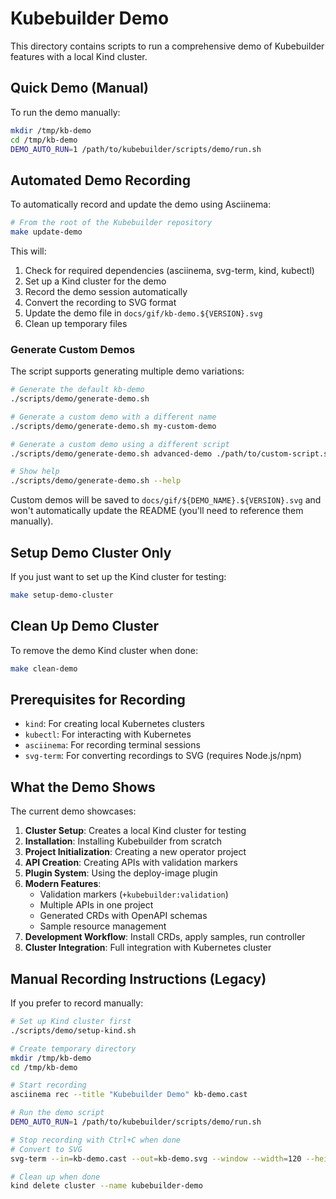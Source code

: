 # Kubebuilder Demo

This directory contains scripts to run a comprehensive demo of Kubebuilder features with a local Kind cluster.

## Quick Demo (Manual)

To run the demo manually:

```sh
mkdir /tmp/kb-demo
cd /tmp/kb-demo
DEMO_AUTO_RUN=1 /path/to/kubebuilder/scripts/demo/run.sh
```

## Automated Demo Recording

To automatically record and update the demo using Asciinema:

```sh
# From the root of the Kubebuilder repository
make update-demo
```

This will:
1. Check for required dependencies (asciinema, svg-term, kind, kubectl)
2. Set up a Kind cluster for the demo
3. Record the demo session automatically
4. Convert the recording to SVG format
5. Update the demo file in `docs/gif/kb-demo.${VERSION}.svg`
6. Clean up temporary files

### Generate Custom Demos

The script supports generating multiple demo variations:

```sh
# Generate the default kb-demo
./scripts/demo/generate-demo.sh

# Generate a custom demo with a different name
./scripts/demo/generate-demo.sh my-custom-demo

# Generate a custom demo using a different script
./scripts/demo/generate-demo.sh advanced-demo ./path/to/custom-script.sh

# Show help
./scripts/demo/generate-demo.sh --help
```

Custom demos will be saved to `docs/gif/${DEMO_NAME}.${VERSION}.svg` and won't automatically update the README (you'll need to reference them manually).

## Setup Demo Cluster Only

If you just want to set up the Kind cluster for testing:

```sh
make setup-demo-cluster
```

## Clean Up Demo Cluster

To remove the demo Kind cluster when done:

```sh
make clean-demo
```

## Prerequisites for Recording

- `kind`: For creating local Kubernetes clusters
- `kubectl`: For interacting with Kubernetes
- `asciinema`: For recording terminal sessions
- `svg-term`: For converting recordings to SVG (requires Node.js/npm)

## What the Demo Shows

The current demo showcases:

1. **Cluster Setup**: Creates a local Kind cluster for testing
2. **Installation**: Installing Kubebuilder from scratch
3. **Project Initialization**: Creating a new operator project
4. **API Creation**: Creating APIs with validation markers
5. **Plugin System**: Using the deploy-image plugin
6. **Modern Features**:
   - Validation markers (`+kubebuilder:validation`)
   - Multiple APIs in one project
   - Generated CRDs with OpenAPI schemas
   - Sample resource management
7. **Development Workflow**: Install CRDs, apply samples, run controller
8. **Cluster Integration**: Full integration with Kubernetes cluster

## Manual Recording Instructions (Legacy)

If you prefer to record manually:

```sh
# Set up Kind cluster first
./scripts/demo/setup-kind.sh

# Create temporary directory
mkdir /tmp/kb-demo
cd /tmp/kb-demo

# Start recording
asciinema rec --title "Kubebuilder Demo" kb-demo.cast

# Run the demo script
DEMO_AUTO_RUN=1 /path/to/kubebuilder/scripts/demo/run.sh

# Stop recording with Ctrl+C when done
# Convert to SVG
svg-term --in=kb-demo.cast --out=kb-demo.svg --window --width=120 --height=30

# Clean up when done
kind delete cluster --name kubebuilder-demo
```
